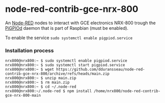 node-red-contrib-gce-nrx-800
======================

An <a href="http://nodered.org" target="_new">Node-RED</a> nodes to interact with GCE electronics NRX-800 trough
the <a href="http://abyz.me.uk/rpi/pigpio/pigpiod.html" target="_new">PiGPIOd</a> daemon that is part of Raspbian (must be enabled).

To enable the service `sudo systemctl enable pigpiod.service`

### Installation process

```console
nrx800@nrx800:~ $ sudo systemctl enable pigpiod.service
nrx800@nrx800:~ $ sudo systemctl start pigpiod.service
nrx800@nrx800:~ $ wget https://github.com/dduransseau/node-red-contrib-gce-nrx-800/archive/refs/heads/main.zip
nrx800@nrx800:~ $ unzip main.zip
nrx800@nrx800:~ $ rm main.zip
nrx800@nrx800:~ $ cd ~/.node-red
nrx800@nrx800:~/.node-red $ npm install /home/nrx800/node-red-contrib-gce-nrx-800-main
```